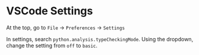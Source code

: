 # VSCode Settings

At the top, go to `File` -> `Preferences` -> `Settings`

In settings, search `python.analysis.typeCheckingMode`. Using the dropdown, change the setting from `off` to `basic`.
